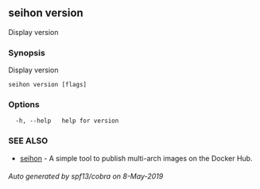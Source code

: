 ## seihon version

Display version

### Synopsis

Display version

```
seihon version [flags]
```

### Options

```
  -h, --help   help for version
```

### SEE ALSO

* [seihon](seihon.md)	 - A simple tool to publish multi-arch images on the Docker Hub.

###### Auto generated by spf13/cobra on 8-May-2019

